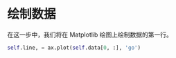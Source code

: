 # 绘制数据

在这一步中，我们将在 Matplotlib 绘图上绘制数据的第一行。

```python
self.line, = ax.plot(self.data[0, :], 'go')
```
